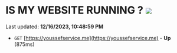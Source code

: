 # IS MY WEBSITE RUNNING ? [![](https://img.shields.io/static/v1?label=Sponsor&message=%E2%9D%A4&logo=GitHub&color=%23fe8e86)](https://github.com/sponsors/<username>)

Last updated: **12/16/2023, 10:48:59 PM**

- `GET` [https://youssefservice.me](https://youssefservice.me) - **Up** (875ms)
